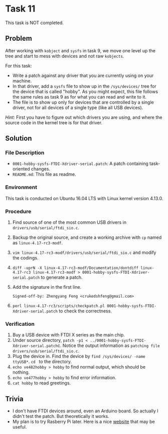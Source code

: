 # Task 11

This task is NOT completed.

## Problem

After working with `kobject` and `sysfs` in task 9, we move one level up the tree and start to mess with devices and not raw `kobjects`.

For this task:

- Write a patch against any driver that you are currently using on your machine.
- In that driver, add a `sysfs` file to show up in the `/sys/devices/` tree for the device that is called "hobby". As you might expect, this file follows the same rules as task 9 as for what you can read and write to it.
- The file is to show up only for devices that are controlled by a single driver, not for all devices of a single type (like all USB devices).

*Hint:* First you have to figure out which drivers you are using, and where the source code in the kernel tree is for that driver.



## Solution

### File Description

- `0001-hobby-sysfs-FTDI-Xdriver-serial.patch`: A patch containing task-oriented changes.
- `README.md`: This file as readme.

### Environment

This task is conducted on Ubuntu 16.04 LTS with Linux kernel version 4.13.0.



### Procedure

1. Find source of one of the most common USB drivers in  `drivers/usb/serial/ftdi_sio.c`.

2. Backup the original source, and create a working archive with `cp` named as `linux-4.17-rc3-modf`.

3. `vim linux-4.17-rc3-modf/drivers/usb/serial/ftdi_sio.c` and modify the codings.

4. `diff -uprN -X linux-4.17-rc3-modf/Documentation/dontdiff linux-4.17-rc3 linux-4.17-rc3-modf > 0001-hobby-sysfs-FTDI-Xdriver-serial.patch` to generate a patch.

5. Add the signature in the first line.

   ```
   Signed-off-by: Zhengyang Feng <crukedshfeng@gmail.com>
   ```

6. `perl linux-4.17-rc3/scripts/checkpatch.pl 0001-hobby-sysfs-FTDI-Xdriver-serial.patch` to check the correctness.

### Verification

1. Buy a USB device with FTDI X series as the main chip.
2. Under source directory, `patch -p1 < ../0001-hobby-sysfs-FTDI-Xdriver-serial.patch`c. Notice the output information as `patching file drivers/usb/serial/ftdi_sio.c`.
3. Plug the device in. Find the device by `find /sys/devices/ -name ttyUSB*`. `cd ` to the directory.
4. `echo ve482hobby > hobby` to find normal output, which should be nothing.
5. `echo ve477hobby > hobby` to find error information.
6. `cat hobby` to read greetings.

## Trivia

- I don't have FTDI devices around, even an Arduino board. So actually I didn't test the patch. But theoretically it works.
- My plan is to try Rasberry Pi later. Here is a nice [website](https://www.mouser.in/new/ftdi/ftdi-raspberry-pi-interface-modules/) that may be useful. 